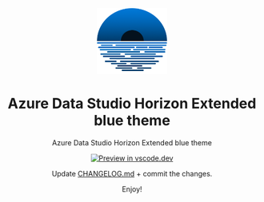 
<div align="center">

<img src="https://raw.githubusercontent.com/Volodymyr-Storozhuk/azuredatastudio-horizon-extended-blue/main/logo.png" width="140" />

# Azure Data Studio Horizon Extended blue theme
Azure Data Studio Horizon Extended blue theme

[![Preview in vscode.dev](https://img.shields.io/badge/preview%20in-vscode.dev-blue)](https://vscode.dev/theme/VolodymyrStorozhuk.azuredatastudio-horizon-extended-blue)

Update [CHANGELOG.md](https://github.com/Volodymyr-Storozhuk/azuredatastudio-horizon-extended-blue/blob/main/CHANGELOG.md) + commit the changes.

Enjoy!